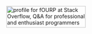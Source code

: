 <a href="https://stackoverflow.com/users/11148848/fourp"><img src="https://stackoverflow.com/users/flair/11148848.png" width="208" height="58" alt="profile for fOURP at Stack Overflow, Q&amp;A for professional and enthusiast programmers" title="profile for fOURP at Stack Overflow, Q&amp;A for professional and enthusiast programmers"></a>
